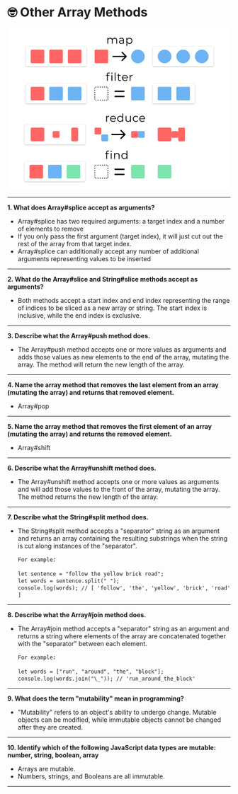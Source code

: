 # 🤓 Other Array Methods

![](<../.gitbook/assets/image (1) (1).png>)

****

**1. What does Array#splice accept as arguments?**

* Array#splice has two required arguments: a target index and a number of elements to remove
* If you only pass the first argument (target index), it will just cut out the rest of the array from that target index.
* Array#splice can additionally accept any number of additional arguments representing values to be inserted

***

**2. What do the Array#slice and String#slice methods accept as arguments?**

* Both methods accept a start index and end index representing the range of indices to be sliced as a new array or string. The start index is inclusive, while the end index is exclusive.

***

**3. Describe what the Array#push method does.**

* The Array#push method accepts one or more values as arguments and adds those values as new elements to the end of the array, mutating the array. The method will return the new length of the array.

***

**4. Name the array method that removes the last element from an array (mutating the array) and returns that removed element.**

* Array#pop

***

**5. Name the array method that removes the first element of an array (mutating the array) and returns the removed element.**

* Array#shift

***

**6. Describe what the Array#unshift method does.**

* The Array#unshift method accepts one or more values as arguments and will add those values to the front of the array, mutating the array. The method returns the new length of the array.

***

**7. Describe what the String#split method does.**

*   The String#split method accepts a "separator" string as an argument and returns an array containing the resulting substrings when the string is cut along instances of the "separator".

    ```
    For example:

    let sentence = "follow the yellow brick road";
    let words = sentence.split(" ");
    console.log(words); // [ 'follow', 'the', 'yellow', 'brick', 'road' ]
    ```

***

**8. Describe what the Array#join method does.**

*   The Array#join method accepts a "separator" string as an argument and returns a string where elements of the array are concatenated together with the "separator" between each element.

    ```
    For example:

    let words = ["run", "around", "the", "block"];
    console.log(words.join("\_")); // 'run_around_the_block'
    ```

***

**9. What does the term "mutability" mean in programming?**

* "Mutability" refers to an object's ability to undergo change. Mutable objects can be modified, while immutable objects cannot be changed after they are created.

***

**10. Identify which of the following JavaScript data types are mutable: number, string, boolean, array**

* Arrays are mutable.
* Numbers, strings, and Booleans are all immutable.

***
